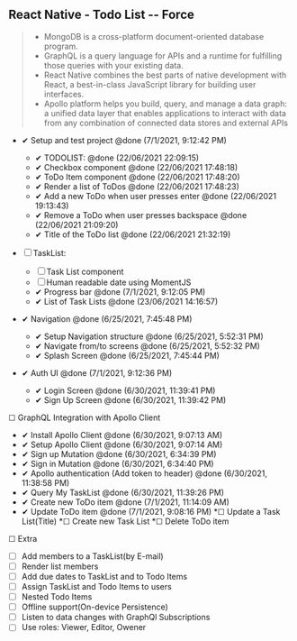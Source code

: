 ## React Native - Todo List -- Force

> * MongoDB is a cross-platform document-oriented database program.
> * GraphQL is a query language for APIs and a runtime for fulfilling those queries with your existing data.
> * React Native combines the best parts of native development with React, a best-in-class JavaScript library for building user interfaces.
> * Apollo platform helps you build, query, and manage a data graph: a unified data layer that enables applications to interact with data from any combination of      connected data stores and external APIs


* ✔ Setup and test project @done (7/1/2021, 9:12:42 PM)
  * ✔ TODOLIST: @done (22/06/2021 22:09:15)
  *  ✔ Checkbox component @done (22/06/2021 17:48:18)
  *  ✔ ToDo Item component @done (22/06/2021 17:48:20)
  *  ✔ Render a list of ToDos @done (22/06/2021 17:48:23)
  *  ✔ Add a new ToDo when user presses enter @done (22/06/2021 19:13:43)
  *  ✔ Remove a ToDo when user presses backspace @done (22/06/2021 21:09:20)
  *  ✔ Title of the ToDo list @done (22/06/2021 21:32:19)

* ☐ TaskList:
  *  ☐ Task List component
   *   ☐ Human readable date using MomentJS
    *  ✔ Progress bar @done (7/1/2021, 9:12:05 PM)
   * ✔ List of Task Lists @done (23/06/2021 14:16:57)

* ✔ Navigation @done (6/25/2021, 7:45:48 PM)
     * ✔ Setup Navigation structure @done (6/25/2021, 5:52:31 PM)
     * ✔ Navigate from/to screens @done (6/25/2021, 5:52:32 PM)
     * ✔ Splash Screen @done (6/25/2021, 7:45:44 PM)

* ✔ Auth UI @done (7/1/2021, 9:12:36 PM)
  * ✔ Login Screen @done (6/30/2021, 11:39:41 PM)
  * ✔ Sign Up Screen @done (6/30/2021, 11:39:42 PM)

☐ GraphQL Integration with Apollo Client
  * ✔ Install Apollo Client @done (6/30/2021, 9:07:13 AM)
  * ✔ Setup Apollo Client @done (6/30/2021, 9:07:14 AM)
  * ✔ Sign up Mutation @done (6/30/2021, 6:34:39 PM)
  * ✔ Sign in Mutation @done (6/30/2021, 6:34:40 PM)
  * ✔ Apollo authentication (Add token to header) @done (6/30/2021, 11:38:58 PM)
  * ✔ Query My TaskList @done (6/30/2021, 11:39:26 PM)
  * ✔ Create new ToDo item @done (7/1/2021, 11:14:09 AM)
  * ✔ Update ToDo item @done (7/1/2021, 9:08:16 PM)
  *☐ Update a Task List(Title)
  *☐ Create new Task List
  *☐ Delete ToDo item

 ☐ Extra
 * ☐ Add members to a TaskList(by E-mail)
 * ☐ Render list members
 * ☐ Add due dates to TaskList and to Todo Items
 * ☐ Assign TaskList and Todo Items to users
 * ☐ Nested Todo Items
 * ☐ Offline support(On-device Persistence)
 * ☐ Listen to data changes with GraphQl Subscriptions
 * ☐ Use roles: Viewer, Editor, Owener
